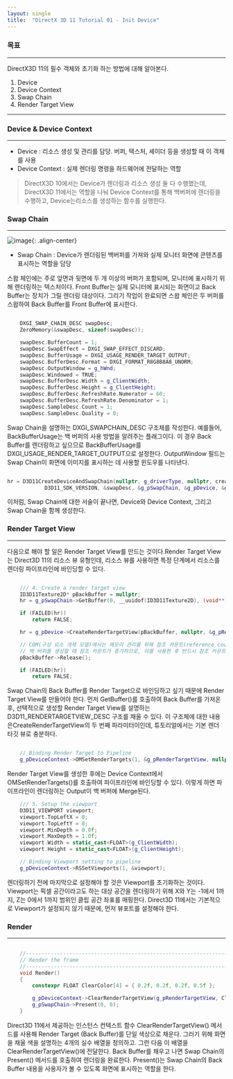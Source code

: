 ```yaml
---
layout: single
title:  "DirectX 3D 11 Tutorial 01 - Init Device"
---
```


### 목표
---

DirectX3D 11의 필수 객체와 초기화 하는 방법에 대해 알아본다.

1. Device
2. Device Context
3. Swap Chain
4. Render Target View

---

### Device & Device Context
---

* Device : 리소스 생성 및 관리를 담당. 버퍼, 텍스처, 셰이더 등을 생성할 때 이 객체를 사용  
* Device Context : 실제 렌더링 명령을 하드웨어에 전달하는 역할

> DirectX3D 10에서는 Device가 렌더링과 리소스 생성 둘 다 수행했는데, DirectX3D 11에서는 역할을 나눠 Device Context를 통해 백버퍼에 렌더링을 수행하고, Device는리소스를 생성하는 함수를 실행한다.

### Swap Chain
---

![image](https://techpubs.jurassic.nl/manuals/nt/developer/Perf_GetStarted/sgi_html/figures/double.buffering.gif){: .align-center}

* Swap Chain : Device가 렌더링된 백버퍼를 가져와 실제 모니터 화면에 콘텐츠를 표시하는 역할을 담당

스왑 체인에는 주로 앞면과 뒷면에 두 개 이상의 버퍼가 포함되며, 모니터에 표시하기 위해 렌더링하는 텍스처이다. Front Buffer는 실제 모니터에 표시되는 화면이고 Back Buffer는 장치가 그릴 렌더링 대상이다. 그리기 작업이 완료되면 스왑 체인은 두 버퍼를 스왑하여 Back Buffer를 Front Buffer에 표시한다.

```c++

    DXGI_SWAP_CHAIN_DESC swapDesc;
	ZeroMemory(&swapDesc, sizeof(swapDesc));

	swapDesc.BufferCount = 1;
	swapDesc.SwapEffect = DXGI_SWAP_EFFECT_DISCARD;
	swapDesc.BufferUsage = DXGI_USAGE_RENDER_TARGET_OUTPUT;
	swapDesc.BufferDesc.Format = DXGI_FORMAT_R8G8B8A8_UNORM;
	swapDesc.OutputWindow = g_hWnd;
	swapDesc.Windowed = TRUE;
	swapDesc.BufferDesc.Width = g_ClientWidth;
	swapDesc.BufferDesc.Height = g_ClientHeight;
	swapDesc.BufferDesc.RefreshRate.Numerator = 60;
	swapDesc.BufferDesc.RefreshRate.Denominator = 1;
	swapDesc.SampleDesc.Count = 1;
	swapDesc.SampleDesc.Quality = 0;

```

Swap Chain을 설명하는 DXGI_SWAPCHAIN_DESC 구조체​를 작성한다. 예를들어, BackBufferUsage는 백 버퍼의 사용 방법을 알려주는 플래그이다. 이 경우 Back Buffer를 렌더링하고 싶으므로 BackBufferUsage를 DXGI_USAGE_RENDER_TARGET_OUTPUT으로 설정한다. OutputWindow 필드는 Swap Chain이 화면에 이미지를 표시하는 데 사용할 윈도우를 나타낸다.

```c++

hr = D3D11CreateDeviceAndSwapChain(nullptr, g_driverType, nullptr, createDeviceFlags, featureLevels, numFeatureLevels,
			D3D11_SDK_VERSION, &swapDesc, &g_pSwapChain, &g_pDevice, &g_featureLevel, &g_pDeviceContext);

```

이처럼, Swap Chain에 대한 서술이 끝나면, Device와 Device Context, 그리고 Swap Chain을 함께 생성한다.

### Render Target View
---

다음으로 해야 할 일은 Render Target View를 만드는 것이다.Render Target View는 Direct3D 11의 리소스 뷰 유형인데, 리소스 뷰를 사용하면 특정 단계에서 리소스를 렌더링 파이프라인에 바인딩할 수 있다.

```c++

    /// 4. Create a render target view
	ID3D11Texture2D* pBackBuffer = nullptr;
	hr = g_pSwapChain->GetBuffer(0, __uuidof(ID3D11Texture2D), (void**)&pBackBuffer);

	if (FAILED(hr))
		return FALSE;

	hr = g_pDevice->CreateRenderTargetView(pBackBuffer, nullptr, &g_pRenderTargetView);

	// COM(구성 요소 개체 모델)에서는 메모리 관리를 위해 참조 카운트(reference count)를 사용합니다.
	// 백 버퍼를 생성할 때 참조 카운트가 증가하므로, 이를 사용한 후 반드시 참조 카운트를 감소시켜야 합니다.
	pBackBuffer->Release();

	if (FAILED(hr))
		return FALSE;

```

Swap Chain의 Back Buffer를 Render Target으로 바인딩하고 싶기 때문에 Render Target View를 만들어야 한다. 먼저 GetBuffer()를 호출하여 Back Buffer를 가져온 후, 선택적으로 생성할 Render Target View를 설명하는 D3D11_RENDERTARGETVIEW_DESC 구조를 채울 수 있다. 이 구조체에 대한 내용은CreateRenderTargetView의 두 번째 파라미터이인데, 튜토리얼에서는 기본 렌더 타깃 뷰로 충분하다.

```c++

    // Binding Render Target to Pipeline
	g_pDeviceContext->OMSetRenderTargets(1, &g_pRenderTargetView, nullptr);

```

Render Target View를 생성한 후에는 Device Context에서 OMSetRenderTargets()를 호출하여 파이프라인에 바인딩할 수 있다. 이렇게 하면 파이프라인이 렌더링하는 Output이 백 버퍼에 Merge된다.

```c++
    /// 5. Setup the viewport
	D3D11_VIEWPORT viewport;
	viewport.TopLeftX = 0;
	viewport.TopLeftY = 0;
	viewport.MinDepth = 0.0f;
	viewport.MaxDepth = 1.0f;
	viewport.Width = static_cast<FLOAT>(g_ClientWidth);
	viewport.Height = static_cast<FLOAT>(g_ClientHeight);

	// Binding Viewport setting to pipeline
	g_pDeviceContext->RSSetViewports(1, &viewport);
```

렌더링하기 전에 마지막으로 설정해야 할 것은 Viewport를 초기화하는 것이다. Viewport는 픽셀 공간이라고도 하는 대상 공간을 렌더링하기 위해 X와 Y는 -1에서 1까지, Z는 0에서 1까지 범위인 클립 공간 좌표를 매핑한다. Direct3D 11에서는 기본적으로 Viewport가 설정되지 않기 때문에, 먼저 뷰포트를 설정해야 한다.

### Render
---

```c++

    //--------------------------------------------------------------------------------------
    // Render the frame
    //--------------------------------------------------------------------------------------
    void Render()
    {
        constexpr FLOAT ClearColor[4] = { 0.2f, 0.2f, 0.2f, 0.5f };

        g_pDeviceContext->ClearRenderTargetView(g_pRenderTargetView, ClearColor);
        g_pSwapChain->Present(0, 0);
    }

```

Direct3D 11에서 제공하는 인스턴스 컨텍스트 함수 ClearRenderTargetView() 메서드를 사용해 Render Target (Back Buffer)를 단일 색상으로 채운다. 그러기 위해 화면을 채울 색을 설명하는 4개의 실수 배열을 정의하고. 그런 다음 이 배열을 ClearRenderTargetView()에 전달한다. Back Buffer를 채우고 나면 Swap Chain의 Present() 메서드를 호출하여 렌더링을 완료한다. Present()는 Swap Chain의 Back Buffer 내용을 사용자가 볼 수 있도록 화면에 표시하는 역할을 한다.